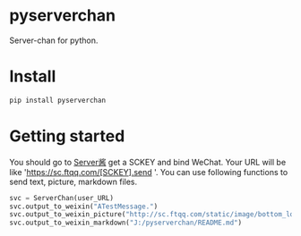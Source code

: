 # pyserverchan
Server-chan for python.

# Install
```Python
pip install pyserverchan
```

# Getting started
You should go to [Server酱](http://sc.ftqq.com/3.version) get a SCKEY and bind WeChat. Your URL will be like 'https://sc.ftqq.com/[SCKEY].send '. You can use following functions to send text, picture, markdown files.
```Python
svc = ServerChan(user_URL)
svc.output_to_weixin("ATestMessage.")
svc.output_to_weixin_picture("http://sc.ftqq.com/static/image/bottom_logo.png")
svc.output_to_weixin_markdown("J:/pyserverchan/README.md")
```